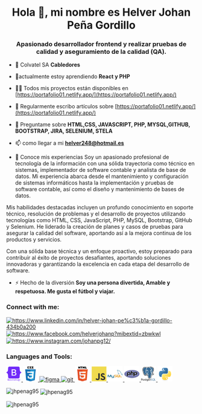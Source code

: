 <h1 align="center">Hola 👋, mi nombre es Helver Johan Peña Gordillo</h1>
<h3 align="center">Apasionado desarrollador frontend y realizar pruebas de calidad y aseguramiento de la calidad (QA).</h3>

- 🔭 Colvatel SA **Cabledores**

- 🌱actualmente estoy aprendiendo **React y PHP**

- 👨‍💻 Todos mis proyectos están disponibles en [https://portafolio01.netlify.app/](https://portafolio01.netlify.app/)

- 📝 Regularmente escribo artículos sobre [https://portafolio01.netlify.app/](https://portafolio01.netlify.app/)

- 💬 Preguntame sobre **HTML,CSS, JAVASCRIPT, PHP, MYSQL,GITHUB, BOOTSTRAP, JIRA, SELENIUM, STELA**

- 📫 como llegar a mi **helver248@hotmail.es**

- 📄 Conoce mis experiencias Soy un apasionado profesional de tecnología de la información con una sólida trayectoria como técnico en sistemas, implementador de software contable y analista de base de datos. Mi experiencia abarca desde el mantenimiento y configuración de sistemas informáticos hasta la implementación y pruebas de software contable, así como el diseño y mantenimiento de bases de datos.

Mis habilidades destacadas incluyen un profundo conocimiento en soporte técnico, resolución de problemas y el desarrollo de proyectos utilizando tecnologías como HTML, CSS, JavaScript, PHP, MySQL, Bootstrap, GitHub y Selenium. He liderado la creación de planes y casos de pruebas para asegurar la calidad del software, aportando así a la mejora continua de los productos y servicios.

Con una sólida base técnica y un enfoque proactivo, estoy preparado para contribuir al éxito de proyectos desafiantes, aportando soluciones innovadoras y garantizando la excelencia en cada etapa del desarrollo de software.

- ⚡ Hecho de la diversión **Soy una persona divertida, Amable y respetuosa. Me gusta el fútbol y viajar.**

<h3 align="left">Connect with me:</h3>
<p align="left">
<a href="https://linkedin.com/in/https://www.linkedin.com/in/helver-johan-pe%c3%b1a-gordillo-434b0a200" target="blank"><img align="center" src="https://raw.githubusercontent.com/rahuldkjain/github-profile-readme-generator/master/src/images/icons/Social/linked-in-alt.svg" alt="https://www.linkedin.com/in/helver-johan-pe%c3%b1a-gordillo-434b0a200" height="30" width="40" /></a>
<a href="https://fb.com/https://www.facebook.com/helverjohanp?mibextid=zbwkwl" target="blank"><img align="center" src="https://raw.githubusercontent.com/rahuldkjain/github-profile-readme-generator/master/src/images/icons/Social/facebook.svg" alt="https://www.facebook.com/helverjohanp?mibextid=zbwkwl" height="30" width="40" /></a>
<a href="https://instagram.com/https://www.instagram.com/johanpg12/" target="blank"><img align="center" src="https://raw.githubusercontent.com/rahuldkjain/github-profile-readme-generator/master/src/images/icons/Social/instagram.svg" alt="https://www.instagram.com/johanpg12/" height="30" width="40" /></a>
</p>

<h3 align="left">Languages and Tools:</h3>
<p align="left"> <a href="https://getbootstrap.com" target="_blank" rel="noreferrer"> <img src="https://raw.githubusercontent.com/devicons/devicon/master/icons/bootstrap/bootstrap-plain-wordmark.svg" alt="bootstrap" width="40" height="40"/> </a> <a href="https://www.w3schools.com/css/" target="_blank" rel="noreferrer"> <img src="https://raw.githubusercontent.com/devicons/devicon/master/icons/css3/css3-original-wordmark.svg" alt="css3" width="40" height="40"/> </a> <a href="https://www.figma.com/" target="_blank" rel="noreferrer"> <img src="https://www.vectorlogo.zone/logos/figma/figma-icon.svg" alt="figma" width="40" height="40"/> </a> <a href="https://git-scm.com/" target="_blank" rel="noreferrer"> <img src="https://www.vectorlogo.zone/logos/git-scm/git-scm-icon.svg" alt="git" width="40" height="40"/> </a> <a href="https://www.w3.org/html/" target="_blank" rel="noreferrer"> <img src="https://raw.githubusercontent.com/devicons/devicon/master/icons/html5/html5-original-wordmark.svg" alt="html5" width="40" height="40"/> </a> <a href="https://developer.mozilla.org/en-US/docs/Web/JavaScript" target="_blank" rel="noreferrer"> <img src="https://raw.githubusercontent.com/devicons/devicon/master/icons/javascript/javascript-original.svg" alt="javascript" width="40" height="40"/> </a> <a href="https://www.mysql.com/" target="_blank" rel="noreferrer"> <img src="https://raw.githubusercontent.com/devicons/devicon/master/icons/mysql/mysql-original-wordmark.svg" alt="mysql" width="40" height="40"/> </a> <a href="https://www.php.net" target="_blank" rel="noreferrer"> <img src="https://raw.githubusercontent.com/devicons/devicon/master/icons/php/php-original.svg" alt="php" width="40" height="40"/> </a> <a href="https://www.postgresql.org" target="_blank" rel="noreferrer"> <img src="https://raw.githubusercontent.com/devicons/devicon/master/icons/postgresql/postgresql-original-wordmark.svg" alt="postgresql" width="40" height="40"/> </a> <a href="https://www.python.org" target="_blank" rel="noreferrer"> <img src="https://raw.githubusercontent.com/devicons/devicon/master/icons/python/python-original.svg" alt="python" width="40" height="40"/> </a> </p>

<p><img align="left" src="https://github-readme-stats.vercel.app/api/top-langs?username=jhpenag95&show_icons=true&locale=en&layout=compact" alt="jhpenag95" /></p>

<p>&nbsp;<img align="center" src="https://github-readme-stats.vercel.app/api?username=jhpenag95&show_icons=true&locale=en" alt="jhpenag95" /></p>

<p><img align="center" src="https://github-readme-streak-stats.herokuapp.com/?user=jhpenag95&" alt="jhpenag95" /></p>
